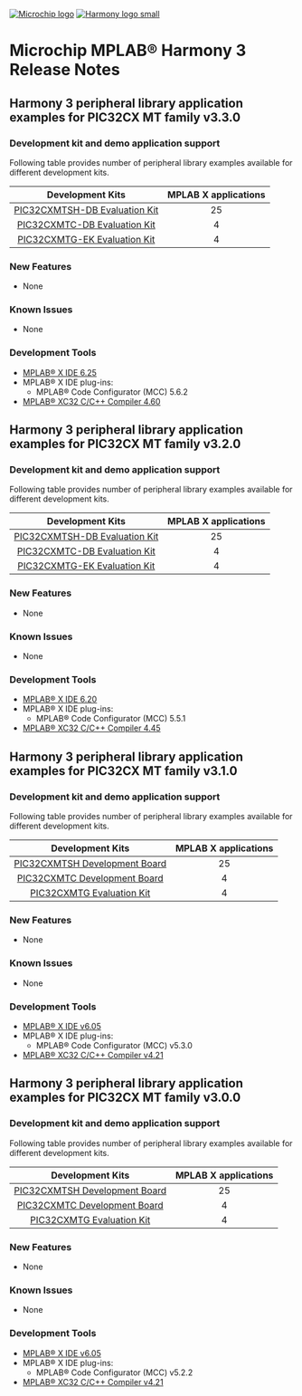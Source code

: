 [![Microchip logo](https://raw.githubusercontent.com/wiki/Microchip-MPLAB-Harmony/Microchip-MPLAB-Harmony.github.io/images/microchip_logo.png)](https://www.microchip.com)
[![Harmony logo small](https://raw.githubusercontent.com/wiki/Microchip-MPLAB-Harmony/Microchip-MPLAB-Harmony.github.io/images/microchip_mplab_harmony_logo_small.png)](https://www.microchip.com/en-us/tools-resources/configure/mplab-harmony)

# Microchip MPLAB® Harmony 3 Release Notes

## Harmony 3 peripheral library application examples for PIC32CX MT family v3.3.0

### Development kit and demo application support

Following table provides number of peripheral library examples available for different development kits.

| Development Kits  | MPLAB X applications |
|:-----------------:|:-------------------:|
| [PIC32CXMTSH-DB Evaluation Kit](https://www.microchip.com/en-us/development-tool/EV84M21A) | 25 |
| [PIC32CXMTC-DB Evaluation Kit](https://www.microchip.com/en-us/development-tool/EV58E84A) | 4 |
| [PIC32CXMTG-EK Evaluation Kit](https://www.microchip.com/en-us/development-tool/EV11K09A) | 4 |

### New Features

- None

### Known Issues

- None

### Development Tools

- [MPLAB® X IDE 6.25](https://www.microchip.com/mplab/mplab-x-ide)
- MPLAB® X IDE plug-ins:
  - MPLAB® Code Configurator (MCC) 5.6.2
- [MPLAB® XC32 C/C++ Compiler 4.60](https://www.microchip.com/mplab/compilers)

## Harmony 3 peripheral library application examples for PIC32CX MT family v3.2.0

### Development kit and demo application support

Following table provides number of peripheral library examples available for different development kits.

| Development Kits  | MPLAB X applications |
|:-----------------:|:-------------------:|
| [PIC32CXMTSH-DB Evaluation Kit](https://www.microchip.com/en-us/development-tool/EV84M21A) | 25 |
| [PIC32CXMTC-DB Evaluation Kit](https://www.microchip.com/en-us/development-tool/EV58E84A) | 4 |
| [PIC32CXMTG-EK Evaluation Kit](https://www.microchip.com/en-us/development-tool/EV11K09A) | 4 |

### New Features

- None

### Known Issues

- None

### Development Tools

- [MPLAB® X IDE 6.20](https://www.microchip.com/mplab/mplab-x-ide)
- MPLAB® X IDE plug-ins:
  - MPLAB® Code Configurator (MCC) 5.5.1
- [MPLAB® XC32 C/C++ Compiler 4.45](https://www.microchip.com/mplab/compilers)

## Harmony 3 peripheral library application examples for PIC32CX MT family  v3.1.0

### Development kit and demo application support

Following table provides number of peripheral library examples available for different development kits.

| Development Kits  | MPLAB X applications |
|:-----------------:|:-------------------:|
| [PIC32CXMTSH Development Board](https://www.microchip.com/en-us/development-tool/PIC32CXMTSH-DB) | 25 |
| [PIC32CXMTC Development Board](https://www.microchip.com/en-us/development-tool/EV58E84A) | 4 |
| [PIC32CXMTG Evaluation Kit](https://www.microchip.com/en-us/development-tool/EV11K09A) | 4 |

### New Features

- None

### Known Issues

- None

### Development Tools

- [MPLAB® X IDE v6.05](https://www.microchip.com/mplab/mplab-x-ide)
- MPLAB® X IDE plug-ins:
  - MPLAB® Code Configurator (MCC) v5.3.0
- [MPLAB® XC32 C/C++ Compiler v4.21](https://www.microchip.com/mplab/compilers)

## Harmony 3 peripheral library application examples for PIC32CX MT family v3.0.0

### Development kit and demo application support

Following table provides number of peripheral library examples available for different development kits.

| Development Kits  | MPLAB X applications |
|:-----------------:|:-------------------:|
| [PIC32CXMTSH Development Board](https://www.microchip.com/en-us/development-tool/PIC32CXMTSH-DB) | 25 |
| [PIC32CXMTC Development Board](https://www.microchip.com/en-us/development-tool/EV58E84A) | 4 |
| [PIC32CXMTG Evaluation Kit](https://www.microchip.com/en-us/development-tool/EV11K09A) | 4 |

### New Features

- None

### Known Issues

- None

### Development Tools

- [MPLAB® X IDE v6.05](https://www.microchip.com/mplab/mplab-x-ide)
- MPLAB® X IDE plug-ins:
  - MPLAB® Code Configurator (MCC) v5.2.2
- [MPLAB® XC32 C/C++ Compiler v4.21](https://www.microchip.com/mplab/compilers)
